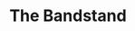 ---
title: The Bandstand
slug: bandstand
image: helps_bandstand.jpg
order: 120
short-description: "Can you help with the bandstand in Myrtle Park?   \n"
description: "Can you help with the bandstand in Myrtle Park?   \n\nWe're working
  hard to make sure the bandstand is alive and full of activity - especially music.\n\nThroughout
  the summer volunteers are need to help on event days to:\n<ul>\n<li>put the chairs
  out</li>\n<li>greet the performers</li>\n<li>set up the electrical sockets, and</li>\n<li>generally
  be around to help</li>\n</ul>\n\nThere's also work to be done in the background:\n<ul>\n<li>organising
  the programme of events</li>\n<li>making posters and banners</li>\n<li>promotion
  and publicity</li>\n<li>liaising with performers, and so on</li>\n</ul>\n\nLonger
  term we'd like to help find funds to spruce up the bandstand itself, which probably
  requires quite a big funding bid to be written. Can you help?\n"
permalink: "/help/bandstand.html"
layout: help_page
---